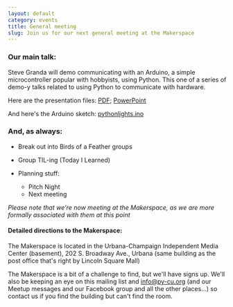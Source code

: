 ```yaml
---
layout: default
category: events
title: General meeting
slug: Join us for our next general meeting at the Makerspace
---
```


### Our main talk:
Steve Granda will demo communicating with an Arduino, a simple microcontroller popular with hobbyists, using Python. This one of a series of demo-y talks related to using Python to communicate with hardware.

Here are the presentation files: <a href="https://raw2.github.com/py-cu/py-cu.github.com/master/stuff/ControllingHardwareWithPython.pdf">PDF</a>; <a href="https://raw2.github.com/py-cu/py-cu.github.com/master/stuff/ControllingHardwareWithPython.pptx">PowerPoint</a>

And here's the Arduino sketch: <a href="https://raw2.github.com/py-cu/py-cu.github.com/master/stuff/pythonlights.ino">pythonlights.ino</a>

### And, as always:

* Break out into Birds of a Feather groups
* Group TIL-ing (Today I Learned)
* Planning stuff: 
  
  * Pitch Night
  * Next meeting

*Please note that we're now meeting at the Makerspace, as we are more formally associated with them at this point*


#### Detailed directions to the Makerspace:

The Makerspace is located in the Urbana-Champaign Independent Media Center (basement),
202 S. Broadway Ave., Urbana
(same building as the post office that's right by Lincoln Square Mall)

The Makerspace is a bit of a challenge to find, but we'll have
signs up. We'll also be keeping an eye on this mailing list and
info@py-cu.org (and our Meetup messages and our Facebook
group and all the other places...) so contact us if you find the building
but can't find the room.
